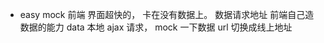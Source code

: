 - easy mock 
  前端 界面超快的， 卡在没有数据上。 
  数据请求地址 
  前端自己造数据的能力
  data 本地 
  ajax 请求， mock 一下数据 
  url 切换成线上地址 